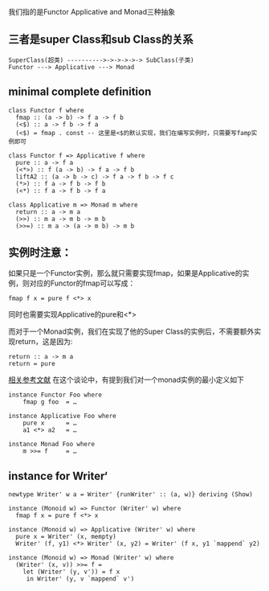 我们指的是Functor Applicative and Monad三种抽象
## 三者是super Class和sub Class的关系
```
SuperClass(超类) ---------->->->->->-> SubClass(子类)
Functor ---> Applicative ---> Monad
```
## minimal complete definition 
```
class Functor f where
  fmap :: (a -> b) -> f a -> f b
  (<$) :: a -> f b -> f a
  (<$) = fmap . const -- 这里是<$的默认实现，我们在编写实例时，只需要写famp实例即可

class Functor f => Applicative f where
  pure :: a -> f a 
  (<*>) :: f (a -> b) -> f a -> f b 
  liftA2 :: (a -> b -> c) -> f a -> f b -> f c
  (*>) :: f a -> f b -> f b
  (<*) :: f a -> f b -> f a

class Applicative m => Monad m where 
  return :: a -> m a
  (>>) :: m a -> m b -> m b
  (>>=) :: m a -> (a -> m b) -> m b
```

## 实例时注意：
如果只是一个Functor实例，那么就只需要实现fmap，如果是Applicative的实例，则对应的Functor的fmap可以写成：
```
fmap f x = pure f <*> x
```
同时也需要实现Applicative的pure和<\*>

而对于一个Monad实例，我们在实现了他的Super Class的实例后，不需要额外实现return，这是因为:
```
return :: a -> m a
return = pure
```
[相关参考文献](https://gitlab.haskell.org/ghc/ghc/-/wikis/proposal/monad-of-no-return)
在这个谈论中，有提到我们对一个monad实例的最小定义如下
```
instance Functor Foo where
    fmap g foo  = …

instance Applicative Foo where
    pure x      = …
    a1 <*> a2   = …

instance Monad Foo where
    m >>= f     = …
```
## instance for Writer‘
```
newtype Writer' w a = Writer' {runWriter' :: (a, w)} deriving (Show)

instance (Monoid w) => Functor (Writer' w) where
  fmap f x = pure f <*> x

instance (Monoid w) => Applicative (Writer' w) where
  pure x = Writer' (x, mempty)
  Writer' (f, y1) <*> Writer' (x, y2) = Writer' (f x, y1 `mappend` y2)

instance (Monoid w) => Monad (Writer' w) where
  (Writer' (x, v)) >>= f =
    let (Writer' (y, v')) = f x
     in Writer' (y, v `mappend` v')
```
